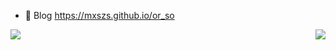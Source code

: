 
- 🎨 Blog https://mxszs.github.io/or_so
<img align="left" src="https://github-readme-stats.vercel.app/api?username=mxszs&show_icons=true&icon_color=ad0d52&text_color=24292e&bg_color=ffffff&hide_title=true" />
<img align="right" src="https://github-readme-stats.vercel.app/api/top-langs/?username=mxszs&theme=dark&hide_title=true" />



